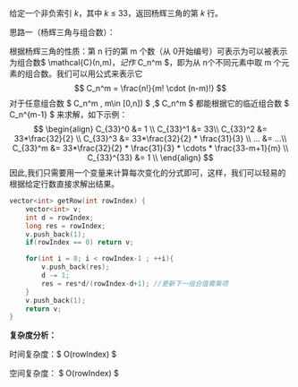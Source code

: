 给定一个非负索引 *k*，其中 *k* ≤ 33，返回杨辉三角的第 *k* 行。



思路一（杨辉三角与组合数）：

根据杨辉三角的性质：第 n 行的第 m 个数（从 0开始编号）可表示为可以被表示为组合数$ \mathcal{C}(n,m)$，记作$ C_n^m $，即为从 n个不同元素中取 m 个元素的组合数。我们可以用公式来表示它
$$
C_n^m = \frac{n!}{m! \cdot (n-m)!}
$$
对于任意组合数 $ C_n^m , m\in [0,n]) $ ,$ C_n^m $ 都能根据它的临近组合数 $ C_n^{m-1} $ 来求解，如下示例：
$$
\begin{align}
C_{33}^0  &= 1 \\
C_{33}^1  &= 33\\
C_{33}^2  &= 33*\frac{32}{2} \\
C_{33}^3  &= 33*\frac{32}{2} * \frac{31}{3} \\
... &= ...\\
C_{33}^m  &= 33*\frac{32}{2} * \frac{31}{3} * \cdots * \frac{33-m+1}{m} \\
C_{33}^{33}  &= 1 \\
\end{align}
$$
因此,我们只需要用一个变量来计算每次变化的分式即可，这样，我们可以轻易的根据给定行数直接求解出结果。

```c++
vector<int> getRow(int rowIndex) {
    vector<int> v;
    int d = rowIndex;
    long res = rowIndex;
    v.push_back(1);
    if(rowIndex == 0) return v;

    for(int i = 0; i < rowIndex-1 ; ++i){
        v.push_back(res);
        d -= 1;
        res = res*d/(rowIndex-d+1);	//更新下一组合值需乘项
    }
    v.push_back(1);
    return v;
}
```

  **复杂度分析：**

时间复杂度：$ O(rowIndex) $ 

空间复杂度： $ O(rowIndex) $   

